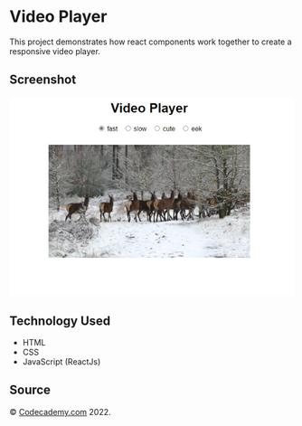 # Video Player

This project demonstrates how react components work together to create a responsive video player.

## Screenshot

![Video Player](./resources/screenshot.jpeg)

## Technology Used

- HTML
- CSS
- JavaScript (ReactJs)

## Source

&copy; [Codecademy.com](https://codecademy.com) 2022.
